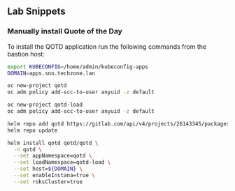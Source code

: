 ## Lab Snippets

### Manually install Quote of the Day

To install the QOTD application run the following commands from the bastion
host:

```sh
export KUBECONFIG=/home/admin/kubeconfig-apps
DOMAIN=apps.sno.techzone.lan

oc new-project qotd
oc adm policy add-scc-to-user anyuid -z default

oc new-project qotd-load
oc adm policy add-scc-to-user anyuid -z default

helm repo add qotd https://gitlab.com/api/v4/projects/26143345/packages/helm/stable
helm repo update

helm install qotd qotd/qotd \
  -n qotd \
  --set appNamespace=qotd \
  --set loadNamespace=qotd-load \
  --set host=${DOMAIN} \
  --set enableInstana=true \
  --set roksCluster=true
```
